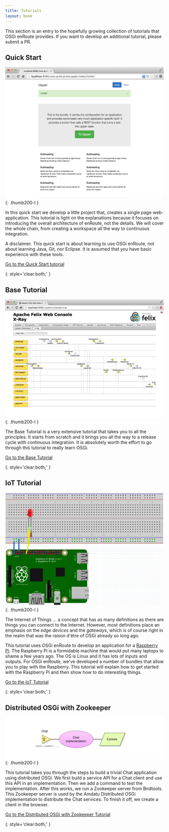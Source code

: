 ```yaml
---
title: Tutorials
layout: book
---
```


This section is an entry to the hopefully growing collection of tutorials that OSGi enRoute provides. If you want to develop an additional tutorial, please submit a PR.

## Quick Start

![Thumbnail for Quick start Tutorial](/img/qs/app-0.png)
{: .thumb200-l }

In this quick start we develop a little project that, creates a single page web-application. This tutorial is light on the explanations because it focuses on introducing the overall architecture of enRoute, not the details.  We will cover the whole chain, from creating a workspace all the way to continuous integration.

A disclaimer. This quick start is about learning to use OSGi enRoute, not about learning Java, Git, nor Eclipse. It is assumed that you have basic experience with these tools.

[Go to the Quick  Start tutorial](/qs/050-start.html)

{: style='clear:both;' }

## Base Tutorial

![Thumbnail for Base Tutorial](/img/tutorial_base/debug-xray-1.png)
{: .thumb200-l }

The Base Tutorial is a very extensive tutorial that takes you to all the principles. It starts from scratch and it brings you all the way to a release cycle with continuous integration. It is absolutely worth the effort to go through this tutorial to really learn OSGi.

[Go to the Base Tutorial](/tutorial_base/050-start.html)

{: style='clear:both;' }

## IoT Tutorial

![Thumbnail for IoT Tutorial](/img/tutorial_iot/exploring-led-breadboard-1.png)
{: .thumb200-l }

The Internet of Things ... a concept that has as many definitions as there are things you can connect to the Internet. However, most definitions place an emphasis on the _edge devices_ and the _gateways_, which is of course right in the realm that was the raison d'être of OSGi already so long ago.

This tutorial uses OSGi enRoute to develop an application for a [Raspberry Pi][pi]. The Raspberry Pi is a formidable machine that would put many laptops to shame a few years ago. The OS is Linux and it has lots of inputs and outputs. For OSGi enRoute, we've developed a number of bundles that allow you to play with the Raspberry. This tutorial will explain how to get started with the Raspberry Pi and then show how to do interesting things.

[Go to the IoT Tutorial](/tutorial_iot/050-start.html)

{: style='clear:both;' }

## Distributed OSGi with Zookeeper

![Thumbnail for IoT Tutorial](/img/tutorial_rsa/rsa-service-0.png)
{: .thumb200-l }

This tutorial takes you through the steps to build a trivial Chat application using distributed OSGi. We first build a service API for a Chat client and use this API in an implementation. Then we add a command to test the implementation. After this works, we run a Zookeeper server from Bndtools. This Zookeeper server is used by the Amdatu Distributed OSGi implementation to distribute the Chat services. To finish it off, we create a client in the browser. 

[Go to the Distributed OSGi with Zookeeper Tutorial](/tutorial_rsa/050-start.html)

{: style='clear:both;' }




[pi]: https://www.raspberrypi.org/


